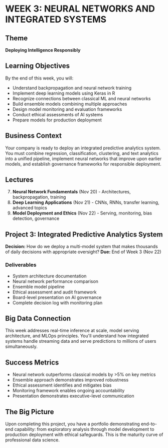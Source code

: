 # WEEK 3: NEURAL NETWORKS AND INTEGRATED SYSTEMS

## Theme
**Deploying Intelligence Responsibly**

## Learning Objectives
By the end of this week, you will:
- Understand backpropagation and neural network training
- Implement deep learning models using Keras in R
- Recognize connections between classical ML and neural networks
- Build ensemble models combining multiple approaches
- Design model monitoring and evaluation frameworks
- Conduct ethical assessments of AI systems
- Prepare models for production deployment

## Business Context
Your company is ready to deploy an integrated predictive analytics system. You must combine regression, classification, clustering, and text analytics into a unified pipeline, implement neural networks that improve upon earlier models, and establish governance frameworks for responsible deployment.

## Lectures
7. **Neural Network Fundamentals** (Nov 20) - Architectures, backpropagation, training
8. **Deep Learning Applications** (Nov 21) - CNNs, RNNs, transfer learning, advanced topics
9. **Model Deployment and Ethics** (Nov 22) - Serving, monitoring, bias detection, governance

## Project 3: Integrated Predictive Analytics System
**Decision:** How do we deploy a multi-model system that makes thousands of daily decisions with appropriate oversight?
**Due:** End of Week 3 (Nov 22)

### Deliverables
- System architecture documentation
- Neural network performance comparison
- Ensemble model pipeline
- Ethical assessment and audit framework
- Board-level presentation on AI governance
- Complete decision log with monitoring plan

## Big Data Connection
This week addresses real-time inference at scale, model serving architecture, and MLOps principles. You'll understand how integrated systems handle streaming data and serve predictions to millions of users simultaneously.

## Success Metrics
- Neural network outperforms classical models by >5% on key metrics
- Ensemble approach demonstrates improved robustness
- Ethical assessment identifies and mitigates bias
- Monitoring framework enables ongoing accountability
- Presentation demonstrates executive-level communication

## The Big Picture
Upon completing this project, you have a portfolio demonstrating end-to-end capability: from exploratory analysis through model development to production deployment with ethical safeguards. This is the maturity curve of professional data science.

